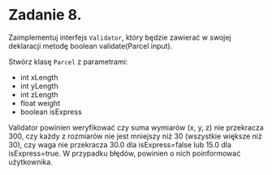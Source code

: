 # Zadanie 8.
Zaimplementuj interfejs `Validator`, który będzie zawierać w swojej deklaracji metodę boolean validate(Parcel input).

Stwórz klasę `Parcel` z parametrami:
* int xLength 
*  int yLength
* int zLength
* float weight
* boolean isExpress

Validator powinien weryfikować czy suma wymiarów (x, y, z) nie przekracza 300, 
czy każdy z rozmiarów nie jest mniejszy niż 30 (wszystkie większe niż 30), 
czy waga nie przekracza 30.0 dla isExpress=false lub 15.0 dla isExpress=true. 
W przypadku błędów, powinien o nich poinformować użytkownika.